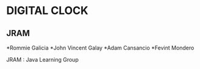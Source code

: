 # DIGITAL CLOCK
## JRAM

*Rommie Galicia
*John Vincent Galay
*Adam Cansancio
*Fevint Mondero

JRAM : Java Learning Group
